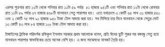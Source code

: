 এরপর শুক্রবার রাত ১২টা থেকে শনিবার রাত ১১টা ৫৯ পর্যন্ত  ৫১ হাজার ৯৫১টি এবং শনিবার রাত ১২টা থেকে রোববার রাত ১১টা ৫৯ পর্যন্ত ৩৭ হাজার ৪৬৮টি যানবাহন সেতু পারাপার হয়। এতে যথাক্রমে ৩ কোটি ৬৫ লাখ ৩১ হাজার ৪৫০ এবং ২ কোটি ৭৫ লাখ ৯১ হাজার ৯৫০ টাকা টোল আদায় করা হয়। সব মিলিয়ে চার দিনে যানবাহন থেকে সেতুর মোট ১৩ কোটি ৪৩ লাখ ৮৪ হাজার ১০০ টাকা টোল আদায় করা হয়।

টাঙ্গাইলের ট্রাফিক পরিদর্শক রফিকুল ইসলাম সরকার প্রথম আলোকে বলেন, প্রতি ঈদের ছুটি শুরুর পর বঙ্গবন্ধু সেতু হয়ে যানবাহন পারাপার স্বাভাবিকের চেয়ে অনেক বেশি হয়। এ জন্য মাঝেমধ্যে যানজট তৈরি হয়।
